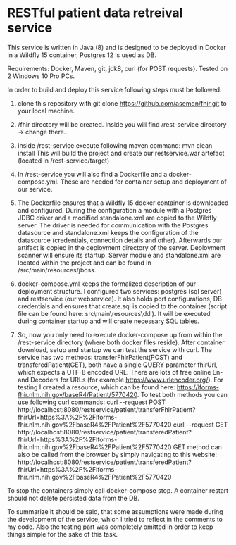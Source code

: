 # RESTful patient data retreival service

This service is written in Java (8) and is designed to be deployed in Docker in a Wildfly 15 container, Postgres 12 is used as DB.

Requirements: Docker, Maven, git, jdk8, curl (for POST requests). Tested on 2 Windows 10 Pro PCs.

In order to build and deploy this service following steps must be followed:
1. clone this repository with 
git clone https://github.com/asemon/fhir.git 
to your local machine.

2. /fhir directory will be created. Inside you will find /rest-service directory -> change there.

3. inside /rest-service execute following maven command:
mvn clean install
This will build the project and create our restservice.war artefact (located in /rest-service/target)

4. In /rest-service you will also find a Dockerfile and a docker-compose.yml. These are needed for container setup and deployment of our service.

5. The Dockerfile ensures that a Wildfly 15 docker container is downloaded and configured. During the configuration a module with a Postgres JDBC driver and a modified standalone.xml are copied to the Wildfly server. The driver is needed for communication with the Postgres datasource and standalone.xml keeps the configuration of the datasource (credentials, connection details and other). Afterwards our artifact is copied in the deployment directory of the server. Deployment scanner will ensure its startup. Server module and standalone.xml are located within the project and can be found in /src/main/resources/jboss. 

6. docker-compose.yml keeps the formalized description of our deployment structure. I configured two services: postgres (sql server) and restservice (our webservice). It also holds port configurations, DB credentials and ensures that create.sql is copied to the container (script file can be found here: src\main\resources\ddl). It will be executed during container startup and will create necessary SQL tables.

7. So, now you only need to execute 
docker-compose up
from within the /rest-service directory (where both docker files reside). After container download, setup and startup we can test the service with curl. The service has two methods: transferFhirPatient(POST) and transferedPatient(GET), both have a single QUERY parameter fhirUrl, which expects a UTF-8 encoded URL. There are lots of free online En- and Decoders for URLs (for example https://www.urlencoder.org/). For testing I created a resource, which can be found here: https://lforms-fhir.nlm.nih.gov/baseR4/Patient/5770420. To test both methods you can use following curl commands:
curl --request POST http://localhost:8080/restservice/patient/transferFhirPatient?fhirUrl=https%3A%2F%2Flforms-fhir.nlm.nih.gov%2FbaseR4%2FPatient%2F5770420
curl --request GET http://localhost:8080/restservice/patient/transferedPatient?fhirUrl=https%3A%2F%2Flforms-fhir.nlm.nih.gov%2FbaseR4%2FPatient%2F5770420
GET method can also be called from the browser by simply navigating to this website:
http://localhost:8080/restservice/patient/transferedPatient?fhirUrl=https%3A%2F%2Flforms-fhir.nlm.nih.gov%2FbaseR4%2FPatient%2F5770420

To stop the containers simply call docker-compose stop. A container restart should not delete persisted data from the DB. 

To summarize it should be said, that some assumptions were made during the development of the service, which I tried to reflect in the comments to my code. Also the testing part was completely omitted in order to keep things simple for the sake of this task.


    

